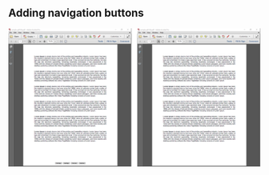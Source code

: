 ## Adding navigation buttons

<p align="center">
    <img src="https://github.com/jatolentino/PDF-scripting/blob/master/Button-inside/Lorem%20Ipsum.pdf" width="600">
</p>
